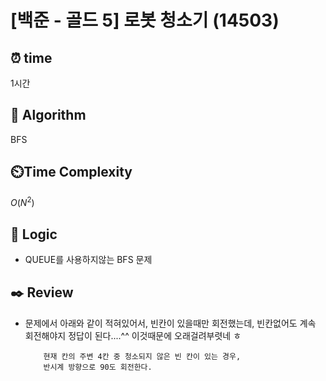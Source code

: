 # [백준 - 골드 5] 로봇 청소기 (14503)
 
## ⏰  **time**
1시간

## :pushpin: **Algorithm**
BFS

## ⏲️**Time Complexity**
$O(N^2)$

## :round_pushpin: **Logic**
- QUEUE를 사용하지않는 BFS 문제

## :black_nib: **Review**
- 문제에서 아래와 같이 적혀있어서, 빈칸이 있을때만 회전했는데, 빈칸없어도 계속 회전해야지 정답이 된다....^^ 이것때문에 오래걸려부렷네 ㅎ
    ```
        현재 칸의 주변 4칸 중 청소되지 않은 빈 칸이 있는 경우,
        반시계 방향으로 90도 회전한다.
    ```